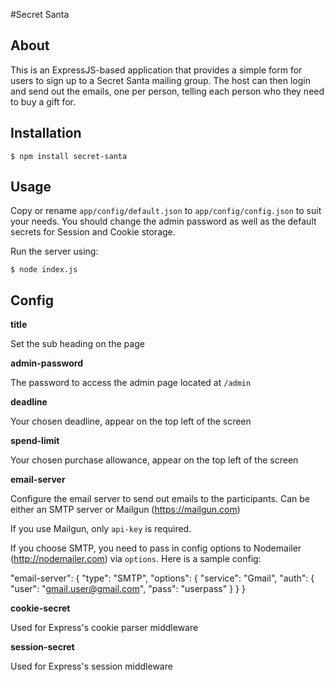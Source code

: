 #Secret Santa

## About

This is an ExpressJS-based application that provides a simple form for users to sign up to a Secret Santa mailing group.
The host can then login and send out the emails, one per person, telling each person who they need to buy a gift for.

## Installation

    $ npm install secret-santa

## Usage

Copy or rename `app/config/default.json` to `app/config/config.json` to suit your needs. You should change the
admin password as well as the default secrets for Session and Cookie storage.

Run the server using:

    $ node index.js

## Config

**title**

Set the sub heading on the page

**admin-password**

The password to access the admin page located at `/admin`

**deadline**

Your chosen deadline, appear on the top left of the screen

**spend-limit**

Your chosen purchase allowance, appear on the top left of the screen

**email-server**

Configure the email server to send out emails to the participants. Can be either an SMTP server or Mailgun (https://mailgun.com)

If you use Mailgun, only `api-key` is required.

If you choose SMTP, you need to pass in config options to Nodemailer (http://nodemailer.com) via `options`. Here is a sample config:

  "email-server": {
    "type": "SMTP",
    "options": {
      "service": "Gmail",
      "auth": {
          "user": "gmail.user@gmail.com",
          "pass": "userpass"
      }
    }
  }

**cookie-secret**

Used for Express's cookie parser middleware

**session-secret**

Used for Express's session middleware